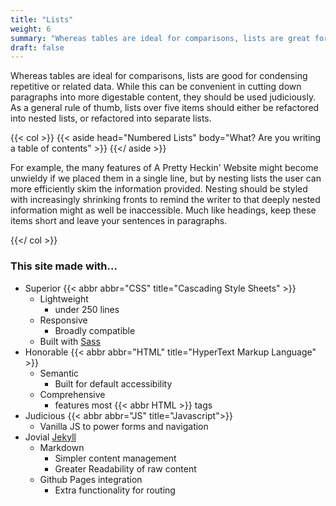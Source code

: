 ```yaml
---
title: "Lists"
weight: 6
summary: "Whereas tables are ideal for comparisons, lists are great for condensing repetitive or related data."
draft: false
---
```


Whereas tables are ideal for comparisons, lists are good for condensing repetitive or related data. While this
can be convenient in cutting down paragraphs into more digestable content, they should be used
judiciously. As a general rule of thumb, lists over five items should either be refactored into nested
lists, or refactored into separate lists.

{{< col >}}
    {{< aside head="Numbered Lists" body="What? Are you writing a table of contents" >}}
    {{</ aside >}}
    <p>
        For example, the many features of A Pretty Heckin' Website might become unwieldy if we placed them in a
        single line, but by nesting lists the user can more efficiently skim the information provided. Nesting
        should be styled with increasingly shrinking fronts to remind the writer to that deeply nested information
        might as well be inaccessible. Much like headings, keep these items short and leave your sentences in
        paragraphs.
    </p>
{{</ col >}}


### This site made with...

* Superior {{< abbr abbr="CSS" title="Cascading Style Sheets" >}}
    * Lightweight
        * under 250 lines
    * Responsive
        * Broadly compatible 
    * Built with [Sass](https://sass-lang.com/)
* Honorable {{< abbr abbr="HTML" title="HyperText Markup Language" >}}
    * Semantic
        * Built for default accessibility
    * Comprehensive
        * features most {{< abbr HTML >}} tags
* Judicious {{< abbr abbr="JS" title="Javascript">}}
    * Vanilla JS to power forms and navigation
* Jovial [Jekyll](https://jekyllrb.com)
    * Markdown
        * Simpler content management
        * Greater Readability of raw content
    * Github Pages integration
        * Extra functionality for routing
